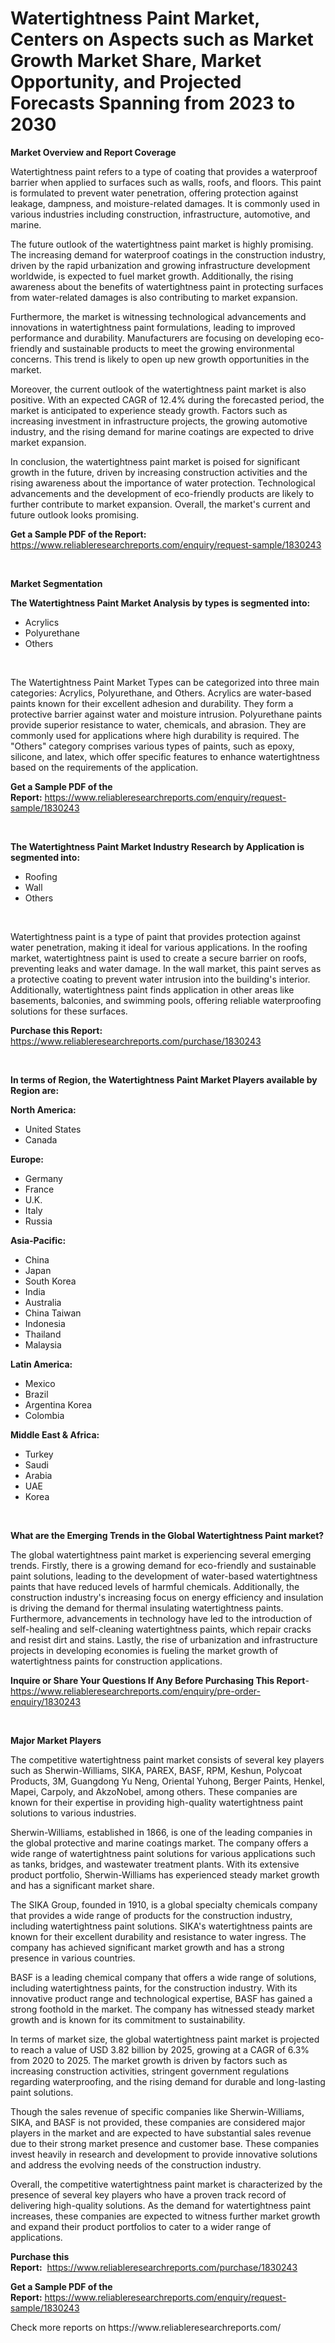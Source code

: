 <p><h1>Watertightness Paint Market, Centers on Aspects such as Market Growth Market Share, Market Opportunity, and Projected Forecasts Spanning from 2023 to 2030</h1></p><p><strong>Market Overview and Report Coverage</strong></p>
<p><p>Watertightness paint refers to a type of coating that provides a waterproof barrier when applied to surfaces such as walls, roofs, and floors. This paint is formulated to prevent water penetration, offering protection against leakage, dampness, and moisture-related damages. It is commonly used in various industries including construction, infrastructure, automotive, and marine.</p><p>The future outlook of the watertightness paint market is highly promising. The increasing demand for waterproof coatings in the construction industry, driven by the rapid urbanization and growing infrastructure development worldwide, is expected to fuel market growth. Additionally, the rising awareness about the benefits of watertightness paint in protecting surfaces from water-related damages is also contributing to market expansion.</p><p>Furthermore, the market is witnessing technological advancements and innovations in watertightness paint formulations, leading to improved performance and durability. Manufacturers are focusing on developing eco-friendly and sustainable products to meet the growing environmental concerns. This trend is likely to open up new growth opportunities in the market.</p><p>Moreover, the current outlook of the watertightness paint market is also positive. With an expected CAGR of 12.4% during the forecasted period, the market is anticipated to experience steady growth. Factors such as increasing investment in infrastructure projects, the growing automotive industry, and the rising demand for marine coatings are expected to drive market expansion.</p><p>In conclusion, the watertightness paint market is poised for significant growth in the future, driven by increasing construction activities and the rising awareness about the importance of water protection. Technological advancements and the development of eco-friendly products are likely to further contribute to market expansion. Overall, the market's current and future outlook looks promising.</p></p>
<p><strong>Get a Sample PDF of the Report:</strong> <a href="https://www.reliableresearchreports.com/enquiry/request-sample/1830243">https://www.reliableresearchreports.com/enquiry/request-sample/1830243</a></p>
<p>&nbsp;</p>
<p><strong>Market Segmentation</strong></p>
<p><strong>The Watertightness Paint Market Analysis by types is segmented into:</strong></p>
<p><ul><li>Acrylics</li><li>Polyurethane</li><li>Others</li></ul></p>
<p>&nbsp;</p>
<p><p>The Watertightness Paint Market Types can be categorized into three main categories: Acrylics, Polyurethane, and Others. Acrylics are water-based paints known for their excellent adhesion and durability. They form a protective barrier against water and moisture intrusion. Polyurethane paints provide superior resistance to water, chemicals, and abrasion. They are commonly used for applications where high durability is required. The "Others" category comprises various types of paints, such as epoxy, silicone, and latex, which offer specific features to enhance watertightness based on the requirements of the application.</p></p>
<p><strong>Get a Sample PDF of the Report:</strong>&nbsp;<a href="https://www.reliableresearchreports.com/enquiry/request-sample/1830243">https://www.reliableresearchreports.com/enquiry/request-sample/1830243</a></p>
<p>&nbsp;</p>
<p><strong>The Watertightness Paint Market Industry Research by Application is segmented into:</strong></p>
<p><ul><li>Roofing</li><li>Wall</li><li>Others</li></ul></p>
<p>&nbsp;</p>
<p><p>Watertightness paint is a type of paint that provides protection against water penetration, making it ideal for various applications. In the roofing market, watertightness paint is used to create a secure barrier on roofs, preventing leaks and water damage. In the wall market, this paint serves as a protective coating to prevent water intrusion into the building's interior. Additionally, watertightness paint finds application in other areas like basements, balconies, and swimming pools, offering reliable waterproofing solutions for these surfaces.</p></p>
<p><strong>Purchase this Report:</strong>&nbsp; <a href="https://www.reliableresearchreports.com/purchase/1830243">https://www.reliableresearchreports.com/purchase/1830243</a></p>
<p>&nbsp;</p>
<p><strong>In terms of Region, the Watertightness Paint Market Players available by Region are:</strong></p>
<p>
    <p> <strong> North America: </strong>
        <ul>
            <li>United States</li>
            <li>Canada</li>
        </ul>
        </p> 
    <p> <strong> Europe: </strong>
        <ul>
            <li>Germany</li>
            <li>France</li>
            <li>U.K.</li>
            <li>Italy</li>
            <li>Russia</li>
        </ul>
        </p> 
    <p> <strong> Asia-Pacific: </strong>
        <ul>
            <li>China</li>
            <li>Japan</li>
            <li>South Korea</li>
            <li>India</li>
            <li>Australia</li>
            <li>China Taiwan</li>
            <li>Indonesia</li>
            <li>Thailand</li>
            <li>Malaysia</li>
        </ul>
        </p> 
    <p> <strong> Latin America: </strong>
        <ul>
            <li>Mexico</li>
            <li>Brazil</li>
            <li>Argentina Korea</li>
            <li>Colombia</li>
        </ul>
        </p> 
    <p> <strong> Middle East & Africa: </strong>
        <ul>
            <li>Turkey</li>
            <li>Saudi</li>
            <li>Arabia</li>
            <li>UAE</li>
            <li>Korea</li>
        </ul>
    </p>
    </p>
<p>&nbsp;</p>
<p><strong>What are the Emerging Trends in the Global Watertightness Paint market?</strong></p>
<p><p>The global watertightness paint market is experiencing several emerging trends. Firstly, there is a growing demand for eco-friendly and sustainable paint solutions, leading to the development of water-based watertightness paints that have reduced levels of harmful chemicals. Additionally, the construction industry's increasing focus on energy efficiency and insulation is driving the demand for thermal insulating watertightness paints. Furthermore, advancements in technology have led to the introduction of self-healing and self-cleaning watertightness paints, which repair cracks and resist dirt and stains. Lastly, the rise of urbanization and infrastructure projects in developing economies is fueling the market growth of watertightness paints for construction applications.</p></p>
<p><strong>Inquire or Share Your Questions If Any Before Purchasing This Report</strong>- <a href="https://www.reliableresearchreports.com/enquiry/pre-order-enquiry/1830243">https://www.reliableresearchreports.com/enquiry/pre-order-enquiry/1830243</a></p>
<p>&nbsp;</p>
<p><strong>Major Market Players</strong></p>
<p><p>The competitive watertightness paint market consists of several key players such as Sherwin-Williams, SIKA, PAREX, BASF, RPM, Keshun, Polycoat Products, 3M, Guangdong Yu Neng, Oriental Yuhong, Berger Paints, Henkel, Mapei, Carpoly, and AkzoNobel, among others. These companies are known for their expertise in providing high-quality watertightness paint solutions to various industries.</p><p>Sherwin-Williams, established in 1866, is one of the leading companies in the global protective and marine coatings market. The company offers a wide range of watertightness paint solutions for various applications such as tanks, bridges, and wastewater treatment plants. With its extensive product portfolio, Sherwin-Williams has experienced steady market growth and has a significant market share.</p><p>The SIKA Group, founded in 1910, is a global specialty chemicals company that provides a wide range of products for the construction industry, including watertightness paint solutions. SIKA's watertightness paints are known for their excellent durability and resistance to water ingress. The company has achieved significant market growth and has a strong presence in various countries.</p><p>BASF is a leading chemical company that offers a wide range of solutions, including watertightness paints, for the construction industry. With its innovative product range and technological expertise, BASF has gained a strong foothold in the market. The company has witnessed steady market growth and is known for its commitment to sustainability.</p><p>In terms of market size, the global watertightness paint market is projected to reach a value of USD 3.82 billion by 2025, growing at a CAGR of 6.3% from 2020 to 2025. The market growth is driven by factors such as increasing construction activities, stringent government regulations regarding waterproofing, and the rising demand for durable and long-lasting paint solutions.</p><p>Though the sales revenue of specific companies like Sherwin-Williams, SIKA, and BASF is not provided, these companies are considered major players in the market and are expected to have substantial sales revenue due to their strong market presence and customer base. These companies invest heavily in research and development to provide innovative solutions and address the evolving needs of the construction industry.</p><p>Overall, the competitive watertightness paint market is characterized by the presence of several key players who have a proven track record of delivering high-quality solutions. As the demand for watertightness paint increases, these companies are expected to witness further market growth and expand their product portfolios to cater to a wider range of applications.</p></p>
<p><strong>Purchase this Report:</strong>&nbsp;&nbsp;<a href="https://www.reliableresearchreports.com/purchase/1830243">https://www.reliableresearchreports.com/purchase/1830243</a></p>
<p></p>
<p><strong>Get a Sample PDF of the Report:</strong>&nbsp;<a href="https://www.reliableresearchreports.com/enquiry/request-sample/1830243">https://www.reliableresearchreports.com/enquiry/request-sample/1830243</a></p>
<p>Check more reports on https://www.reliableresearchreports.com/</p>